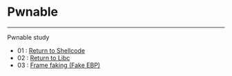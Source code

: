 # Pwnable

---

Pwnable study

- 01 : [Return to Shellcode](https://github.com/Lactea98/Pwnable/tree/master/01%20Return%20to%20Shellcode)
- 02 : [Return to Libc](https://github.com/Lactea98/Pwnable/tree/master/02%20Return%20to%20Libc)
- 03 : [Frame faking (Fake EBP)](https://github.com/Lactea98/Pwnable/tree/master/03%20Frame%20Facking(Fake%20ebp))